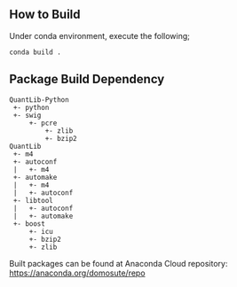How to Build
------------
Under conda environment, execute the following;
``` 
conda build .
```
Package Build Dependency
------------
```
QuantLib-Python
 +- python
 +- swig
     +- pcre
         +- zlib
         +- bzip2
QuantLib
 +- m4
 +- autoconf
 |   +- m4
 +- automake
 |   +- m4
 |   +- autoconf
 +- libtool
 |   +- autoconf
 |   +- automake
 +- boost
     +- icu
     +- bzip2
     +- zlib
```        
Built packages can be found at Anaconda Cloud repository: https://anaconda.org/domosute/repo
